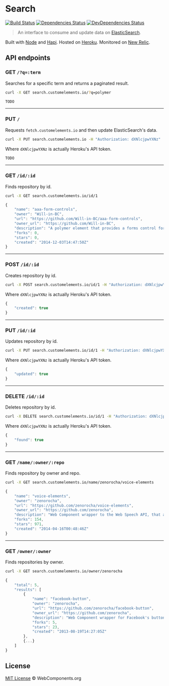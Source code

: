 # Search

[![Build Status](http://img.shields.io/travis/customelements/search/master.svg?style=flat)](https://travis-ci.org/customelements/search)
[![Dependencies Status](http://img.shields.io/david/customelements/search.svg?style=flat)](https://david-dm.org/customelements/search)
[![DevDependencies Status](http://img.shields.io/david/dev/customelements/search.svg?style=flat)](https://david-dm.org/customelements/search#info=devDependencies)

> An interface to consume and update data on [ElasticSearch](https://www.elastic.co/products/elasticsearch).

Built with [Node](http://nodejs.org/) and [Hapi](http://hapijs.com/). Hosted on [Heroku](https://heroku.com/). Monitored on [New Relic](https://newrelic.com/).

## API endpoints

### GET `/?q=:term`

Searches for a specific term and returns a paginated result.

```bash
curl -X GET search.customelements.io/?q=polymer
```

```js
TODO
```

---

### PUT `/`

Requests `fetch.customelements.io` and then update ElasticSearch's data.

```bash
curl -X PUT search.customelements.io -H "Authorization: dXNlcjpwYXNz"
```

Where `dXNlcjpwYXNz` is actually Heroku's API token.

```js
TODO
```

---

### GET `/id/:id`

Finds repository by id.

```bash
curl -X GET search.customelements.io/id/1
```

```js
{
    "name": "aaa-form-controls",
    "owner": "Will-in-BC",
    "url": "https://github.com/Will-in-BC/aaa-form-controls",
    "owner_url": "https://github.com/Will-in-BC",
    "description": "A polymer element that provides a forms control for CRUD (Create, Retrieve, Update, Delete)",
    "forks": 0,
    "stars": 0,
    "created": "2014-12-03T14:47:50Z"
}
```

---

### POST `/id/:id`

Creates repository by id.

```bash
curl -X POST search.customelements.io/id/1 -H "Authorization: dXNlcjpwYXNz"
```

Where `dXNlcjpwYXNz` is actually Heroku's API token.

```js
{
    "created": true
}
```

---

### PUT `/id/:id`

Updates repository by id.

```bash
curl -X PUT search.customelements.io/id/1 -H "Authorization: dXNlcjpwYXNz"
```

Where `dXNlcjpwYXNz` is actually Heroku's API token.

```js
{
    "updated": true
}
```

---

### DELETE `/id/:id`

Deletes repository by id.

```bash
curl -X DELETE search.customelements.io/id/1 -H "Authorization: dXNlcjpwYXNz"
```

Where `dXNlcjpwYXNz` is actually Heroku's API token.

```js
{
    "found": true
}
```

---

### GET `/name/:owner/:repo`

Finds repository by owner and repo.

```bash
curl -X GET search.customelements.io/name/zenorocha/voice-elements
```

```js
{
    "name": "voice-elements",
    "owner": "zenorocha",
    "url": "https://github.com/zenorocha/voice-elements",
    "owner_url": "https://github.com/zenorocha",
    "description": "Web Component wrapper to the Web Speech API, that allows you to do voice recognition and speech synthesis using Polymer",
    "forks": 154,
    "stars": 971,
    "created": "2014-04-16T00:48:46Z"
}
```

---

### GET `/owner/:owner`

Finds repositories by owner.

```bash
curl -X GET search.customelements.io/owner/zenorocha
```

```js
{
    "total": 5,
    "results": [
        {
            "name": "facebook-button",
            "owner": "zenorocha",
            "url": "https://github.com/zenorocha/facebook-button",
            "owner_url": "https://github.com/zenorocha",
            "description": "Web Component wrapper for Facebook's button using Polymer",
            "forks": 5,
            "stars": 23,
            "created": "2013-08-19T14:27:05Z"
        },
        {...}
    ]
}
```

## License

[MIT License](http://webcomponentsorg.mit-license.org/) © WebComponents.org

